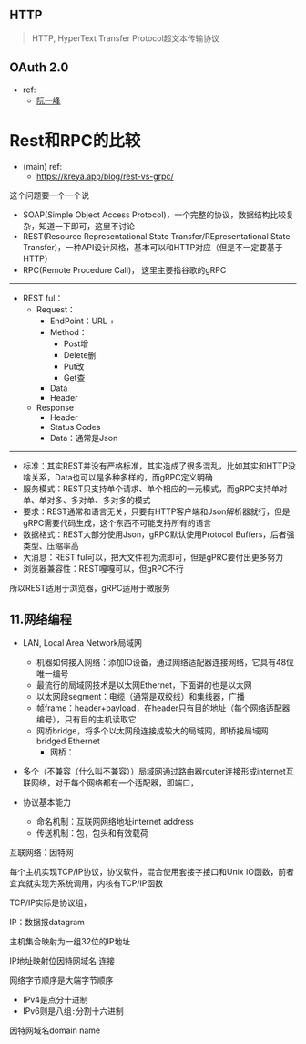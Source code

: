 ## HTTP
>HTTP, HyperText Transfer Protocol超文本传输协议

## OAuth 2.0
+ ref:
	+ [阮一峰](https://www.ruanyifeng.com/blog/2014/05/oauth_2_0.html)

# Rest和RPC的比较

+ (main) ref:
	+ https://kreya.app/blog/rest-vs-grpc/

这个问题要一个一个说

+ SOAP(Simple Object Access Protocol)，一个完整的协议，数据结构比较复杂，知道一下即可，这里不讨论
+ REST(Resource Representational State Transfer/REpresentational State Transfer)，一种API设计风格，基本可以和HTTP对应（但是不一定要基于HTTP）
+ RPC(Remote Procedure Call)， 这里主要指谷歌的gRPC

---

+ REST ful：
	+ Request：
		+ EndPoint：URL
			+ 
		+ Method：
			+ Post增
			+ Delete删
			+ Put改
			+ Get查
		+ Data
		+ Header	
	+ Response
		+ Header
		+ Status Codes
		+ Data：通常是Json

---

+ 标准：其实REST并没有严格标准，其实造成了很多混乱，比如其实和HTTP没啥关系，Data也可以是多种多样的，而gRPC定义明确
+ 服务模式：REST只支持单个请求、单个相应的一元模式，而gRPC支持单对单、单对多、多对单、多对多的模式
+ 要求：REST通常和语言无关，只要有HTTP客户端和Json解析器就行，但是gRPC需要代码生成，这个东西不可能支持所有的语言
+ 数据格式：REST大部分使用Json，gRPC默认使用Protocol Buffers，后者强类型、压缩率高
+ 大消息：REST ful可以，把大文件视为流即可，但是gPRC要付出更多努力
+ 浏览器兼容性：REST嘎嘎可以，但gRPC不行

所以REST适用于浏览器，gRPC适用于微服务


## 11.网络编程

+ LAN, Local Area Network局域网
	+ 机器如何接入网络：添加IO设备，通过网络适配器连接网络，它具有48位唯一编号
	+ 最流行的局域网技术是以太网Ethernet，下面讲的也是以太网
	+ 以太网段segment：电缆（通常是双绞线）和集线器，广播
	+ 帧frame：header+payload，在header只有目的地址（每个网络适配器编号），只有目的主机读取它
	+ 网桥bridge，将多个以太网段连接成较大的局域网，即桥接局域网bridged Ethernet
		+ 网桥：
+ 多个（不兼容（什么叫不兼容））局域网通过路由器router连接形成internet互联网络，对于每个网络都有一个适配器，即端口，

+ 协议基本能力
	+ 命名机制：互联网网络地址internet address
	+ 传送机制：包，包头和有效载荷

互联网络：因特网

每个主机实现TCP/IP协议，协议软件，混合使用套接字接口和Unix IO函数，前者宜宾就实现为系统调用，内核有TCP/IP函数

TCP/IP实际是协议组，

IP：数据报datagram


主机集合映射为一组32位的IP地址

IP地址映射位因特网域名
连接

网络字节顺序是大端字节顺序

+ IPv4是点分十进制
+ IPv6则是八组`:`分割十六进制


因特网域名domain name
